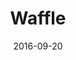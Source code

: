 ---
num: 86
date: 2016-09-20
name: "doopadoop"

image: "assets/graphics/2016/9-Sept/20.jpg"
title: "Waffle"
descrip: "by Dylan Moriarty, Washington DC, 2016"

---